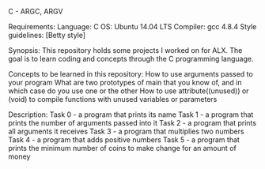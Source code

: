 C - ARGC, ARGV

Requirements:
Language: C
OS: Ubuntu 14.04 LTS
Compiler: gcc 4.8.4
Style guidelines: [Betty style] 

Synopsis:
This repository holds some projects I worked on for ALX. The goal is to learn coding and concepts through the C programming language.

Concepts to be learned in this repository:
How to use arguments passed to your program
What are two prototypes of main that you know of, and in which case do you use one or the other
How to use attribute((unused)) or (void) to compile functions with unused variables or parameters

Description:
Task 0 - a program that prints its name
Task 1 - a program that prints the number of arguments passed into it
Task 2 - a program that prints all arguments it receives
Task 3 - a program that multiplies two numbers
Task 4 - a program that adds positive numbers
Task 5 - a program that prints the minimum number of coins to make change for an amount of money
